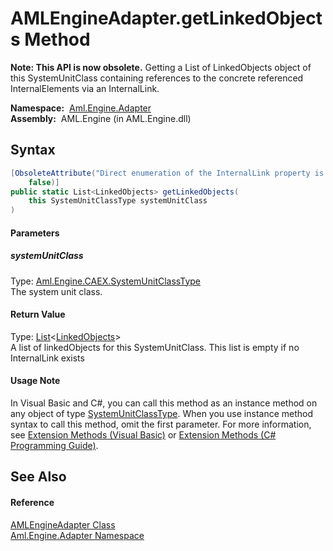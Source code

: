 AMLEngineAdapter.getLinkedObjects Method
========================================


**Note: This API is now obsolete.**
Getting a List of LinkedObjects object of this SystemUnitClass containing references to the concrete referenced InternalElements via an InternalLink.

  **Namespace:**  [Aml.Engine.Adapter][1]  
  **Assembly:**  AML.Engine (in AML.Engine.dll)

Syntax
------

```csharp
[ObsoleteAttribute("Direct enumeration of the InternalLink property is supported", 
	false)]
public static List<LinkedObjects> getLinkedObjects(
	this SystemUnitClassType systemUnitClass
)
```

#### Parameters

##### *systemUnitClass*
Type: [Aml.Engine.CAEX.SystemUnitClassType][2]  
The system unit class.

#### Return Value
Type: [List][3]&lt;[LinkedObjects][4]>  
 A list of linkedObjects for this SystemUnitClass. This list is empty if no InternalLink exists 
#### Usage Note
In Visual Basic and C#, you can call this method as an instance method on any object of type [SystemUnitClassType][2]. When you use instance method syntax to call this method, omit the first parameter. For more information, see [Extension Methods (Visual Basic)][5] or [Extension Methods (C# Programming Guide)][6].

See Also
--------

#### Reference
[AMLEngineAdapter Class][7]  
[Aml.Engine.Adapter Namespace][1]  

[1]: ../README.md
[2]: ../../Aml.Engine.CAEX/SystemUnitClassType/README.md
[3]: https://docs.microsoft.com/dotnet/api/system.collections.generic.list-1
[4]: ../LinkedObjects/README.md
[5]: https://docs.microsoft.com/dotnet/visual-basic/programming-guide/language-features/procedures/extension-methods
[6]: https://docs.microsoft.com/dotnet/csharp/programming-guide/classes-and-structs/extension-methods
[7]: README.md
[8]: https://www.automationml.org
[9]: ../../icons/logoShade.png